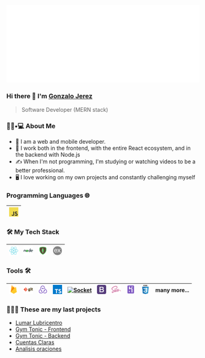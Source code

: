 <img src="https://github.com/GonzaJerez/gonzajerez/blob/main/svg.svg"/>

### Hi there 👋 I'm [Gonzalo Jerez](https://www.linkedin.com/in/gonzalo-jerez-8089b918b/)
> Software Developer (MERN stack)


<h3> 👨🏻•💻 About Me </h3>


- 📱 I am a web and mobile developer.
- 🌱 I work both in the frontend, with the entire React ecosystem, and in the backend with Node.js
- ✍️ When I'm not programming, I'm studying or watching videos to be a better professional.
- 🖥  I love working on my own projects and constantly challenging myself


### Programming Languages 🌐

| [<img src="https://raw.githubusercontent.com/github/explore/80688e429a7d4ef2fca1e82350fe8e3517d3494d/topics/javascript/javascript.png" alt="Javascript" width="24">](https://developer.mozilla.org/es/docs/Web/JavaScript) 
|---|



<h3>🛠 My Tech Stack</h3>


| [<img src="https://raw.githubusercontent.com/sachinverma53121/sachinverma53121/master/icons/react.png" alt="React" width="24">](https://es.reactjs.org/)| [<img src="https://raw.githubusercontent.com/sachinverma53121/sachinverma53121/master/icons/node.png" alt="Node" width="24">](https://nodejs.org/es/) | [<img src="https://raw.githubusercontent.com/sachinverma53121/sachinverma53121/master/icons/mongo.png" alt="Mongo" width="24">](https://www.mongodb.com/es)| [<img src="https://raw.githubusercontent.com/sachinverma53121/sachinverma53121/master/icons/express.png" alt="Express" width="24">](https://expressjs.com/es/)
|---|---|---|---|

<!--
<h3>🛠 To Learn</h3>
-->


### Tools 🛠️

| [<img src="https://raw.githubusercontent.com/github/explore/80688e429a7d4ef2fca1e82350fe8e3517d3494d/topics/firebase/firebase.png" alt="firebase" width="24">](https://firebase.google.com/) | [<img src="https://raw.githubusercontent.com/github/explore/80688e429a7d4ef2fca1e82350fe8e3517d3494d/topics/git/git.png" alt="Git" width="24">](https://git-scm.com/) | [<img src="https://raw.githubusercontent.com/sachinverma53121/sachinverma53121/master/icons/redux.png" alt="Redux" width="24">](https://es.redux.js.org/)| [<img src="https://raw.githubusercontent.com/github/explore/80688e429a7d4ef2fca1e82350fe8e3517d3494d/topics/typescript/typescript.png" alt="ts logo" width="24">](https://www.typescriptlang.org/) | [<img src="https://socket.io/images/logo.svg" alt="Socket" width="24">](https://socket.io/) | [<img src="https://raw.githubusercontent.com/github/explore/80688e429a7d4ef2fca1e82350fe8e3517d3494d/topics/bootstrap/bootstrap.png" alt="Bootstrap" width="24">](https://getbootstrap.com/) | [<img src="https://raw.githubusercontent.com/github/explore/80688e429a7d4ef2fca1e82350fe8e3517d3494d/topics/sass/sass.png" alt="Sass" width="24">](https://sass-lang.com/) | [<img src="https://raw.githubusercontent.com/sachinverma53121/sachinverma53121/master/icons/heroku.png" alt="Heroku" width="24">](https://www.heroku.com/home) | [<img src="https://raw.githubusercontent.com/github/explore/80688e429a7d4ef2fca1e82350fe8e3517d3494d/topics/css/css.png" alt="CSS" width="24">](https://developer.mozilla.org/es/docs/Web/CSS)  |  many more...
|---|---|---|---|---|---|---|---|---|---|

### 👨🏽‍💻 These are my last projects

- [Lumar Lubricentro](https://lumar-lubricentro.vercel.app)
- [Gym Tonic - Frontend](https://github.com/GonzaJerez/rutinas-app-front)
- [Gym Tonic - Backend](https://github.com/GonzaJerez/rutinas-app)
- [Cuentas Claras](https://github.com/GonzaJerez/rutinas-app-front)
- [Analisis oraciones](https://github.com/GonzaJerez/analisis-oraciones)
